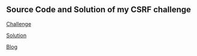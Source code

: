 ## Source Code and Solution of my CSRF challenge

[Challenge](https://twitter.com/RenwaX23/status/1213944633425838080?s=20)

[Solution](https://renwax23.github.io/X/csrf-samesite/solution.html)

[Blog](https://medium.com/@renwa/bypass-samesite-cookies-default-to-lax-and-get-csrf-343ba09b9f2b)